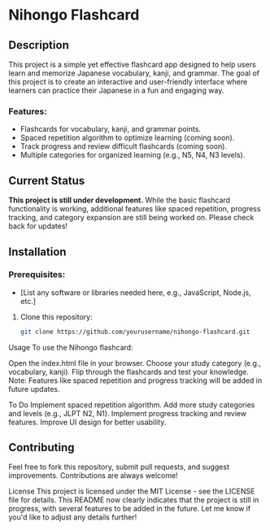 # Nihongo Flashcard

## Description

This project is a simple yet effective flashcard app designed to help users learn and memorize Japanese vocabulary, kanji, and grammar. The goal of this project is to create an interactive and user-friendly interface where learners can practice their Japanese in a fun and engaging way.

### Features:
- Flashcards for vocabulary, kanji, and grammar points.
- Spaced repetition algorithm to optimize learning (coming soon).
- Track progress and review difficult flashcards (coming soon).
- Multiple categories for organized learning (e.g., N5, N4, N3 levels).

## Current Status
**This project is still under development.** While the basic flashcard functionality is working, additional features like spaced repetition, progress tracking, and category expansion are still being worked on. Please check back for updates!


## Installation

### Prerequisites:
- [List any software or libraries needed here, e.g., JavaScript, Node.js, etc.]

1. Clone this repository:
   ```bash
   git clone https://github.com/yourusername/nihongo-flashcard.git

Usage
To use the Nihongo flashcard:

Open the index.html file in your browser.
Choose your study category (e.g., vocabulary, kanji).
Flip through the flashcards and test your knowledge.
Note: Features like spaced repetition and progress tracking will be added in future updates.

To Do
Implement spaced repetition algorithm.
Add more study categories and levels (e.g., JLPT N2, N1).
Implement progress tracking and review features.
Improve UI design for better usability.

## Contributing
Feel free to fork this repository, submit pull requests, and suggest improvements. Contributions are always welcome!

License
This project is licensed under the MIT License - see the LICENSE file for details. 
This README now clearly indicates that the project is still in progress, with several features to be added in the future. Let me know if you'd like to adjust any details further!
